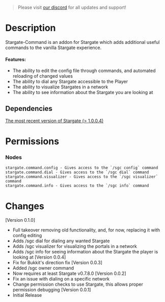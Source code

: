 > Please visit [our discord](https://discord.gg/mTaHuK6BVa) for all updates and support!

# Description

Stargate-Command is an addon for Stargate which adds additional useful commands to the vanilla Stargate experience.

#### Features:

* The ability to edit the config file through commands, and automated reloading of changed values
* The ability to dial any Stargate accessible to the Player
* The ability to visualize Stargates in a network
* The ability to see information about the Stargate you are looking at

## Dependencies

[The most recent version of Stargate (> 1.0.0.4)](https://www.spigotmc.org/resources/stargate.87978/)

# Permissions

### Nodes

```
stargate.command.config - Gives access to the `/sgc config` command
stargate.command.dial - Gives access to the `/sgc dial` command
stargate.command.visualizer - Gives access to the `/sgc visualizer` command
stargate.command.info - Gives access to the `/sgc info` command
```

# Changes

[Version 0.1.0]

- Full takeover removing old functionality, and, for now, replacing it with config editing
- Adds /sgc dial for dialing any wanted Stargate
- Adds /sgc visualizer for visualizing the portals in a network
- Adds /sgc info for seeing information about the Stargate the player is looking at
  [Version 0.0.4]
- Fix for Bukkit's direction fix
  [Version 0.0.3]
- Added /sgc owner <player> command
- Now requires at least Stargate v0.7.8.0
  [Version 0.0.2]
- Fix an issue with dialing on a specific network
- Change permission checks to use Stargate, this allows proper permission debugging
  [Version 0.0.1]
- Initial Release
